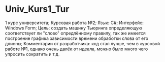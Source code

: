 # Univ_Kurs1_Tur
1 курс университета;
Курсовая работа №2;
Язык: С#;
Интерфейс: Windows Form;
Цель: создать машину Тьюринга определяющую соответствует ли "слово" опредлённому правилу, так же имеется построение графика зависимости времени обработки слова от его длинны;
Комментарии от разработчика: код стал лучше, чем в курсовой работе №1, однако очень далёк от идеала, можно было много чего упросить сократить и т.д.
